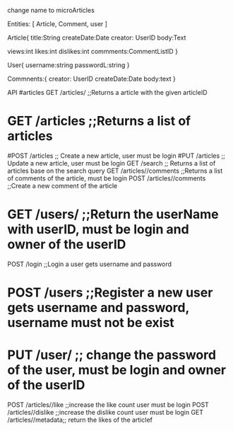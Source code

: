 change name to microArticles

Entities: [ Article, Comment, user ]

Article{
title:String
 createDate:Date
 creator: UserID
 body:Text
 
 views:int
 likes:int
 dislikes:int
 commments:CommentListID
}

User{
 username:string
 passwordL:string
}

Commnents:{
 creator: UserID
 createDate:Date
 body:text
}

API
#articles GET /articles/<articleID> ;;Returns a article with the given articleID
# GET /articles ;;Returns a list of articles
#POST /articles ;; Create a new article, user must be login
#PUT /articles ;; Update a new article, user must be login
GET /search ;; Returns a list of articles base on the search query
GET /articles/<articleID>/comments ;;Returns a list of comments of  the article, must be login
POST /articles/<articleID>/comments ;;Create a new comment of the article
# GET /users/<userID> ;;Return the userName with userID, must be login and owner of the userID
POST /login ;;Login a user gets username and password
# POST /users ;;Register a new user gets username and password, username must not be exist
# PUT /user/<userID> ;; change the password of the user, must be login and owner of the userID
POST /articles/<articleID>/like ;;increase the like count user must be login
POST /articles/<articleID>/dislike ;;increase the dislike count user must be login
GET /articles/<articleID>/metadata;; return the likes of the articlef